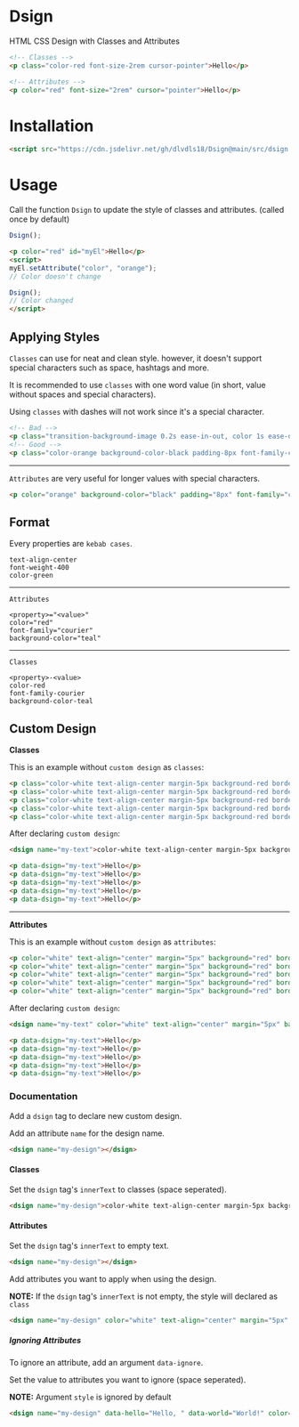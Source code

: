# Dsign
HTML CSS Design with Classes and Attributes

```html
<!-- Classes -->
<p class="color-red font-size-2rem cursor-pointer">Hello</p>

<!-- Attributes -->
<p color="red" font-size="2rem" cursor="pointer">Hello</p>
```

# Installation

```html
<script src="https://cdn.jsdelivr.net/gh/dlvdls18/Dsign@main/src/dsign.js"></script>
```

# Usage

Call the function `Dsign` to update the style of classes and attributes. (called once by default)

```js
Dsign();
```

```html
<p color="red" id="myEl">Hello</p>
<script>
myEl.setAttribute("color", "orange");
// Color doesn't change

Dsign();
// Color changed
</script>
```

## Applying Styles

`Classes` can use for neat and clean style. however, it doesn't support special characters such as space, hashtags and more.

It is recommended to use `classes` with one word value (in short, value without spaces and special characters).

Using `classes` with dashes will not work since it's a special character.

```html
<!-- Bad -->
<p class="transition-background-image 0.2s ease-in-out, color 1s ease-out background-image-linear-gradient(to bottom, red, blue) font-family-var(--my-font)">Hello</p>
<!-- Good -->
<p class="color-orange background-color-black padding-8px font-family-courier">Hello</p>
```

***


`Attributes` are very useful for longer values with special characters.

```html
<p color="orange" background-color="black" padding="8px" font-family="courier">Hello</p>
```

## Format

Every properties are `kebab cases`.

```
text-align-center
font-weight-400
color-green
```

***

`Attributes`

```
<property>="<value>"
color="red"
font-family="courier"
background-color="teal"
```

***

`Classes`


```
<property>-<value>
color-red
font-family-courier
background-color-teal
```

## Custom Design

**Classes**

This is an example without `custom design` as `classes`:

```html
<p class="color-white text-align-center margin-5px background-red border-radius-3px">Hello</p>
<p class="color-white text-align-center margin-5px background-red border-radius-3px">Hello</p>
<p class="color-white text-align-center margin-5px background-red border-radius-3px">Hello</p>
<p class="color-white text-align-center margin-5px background-red border-radius-3px">Hello</p>
<p class="color-white text-align-center margin-5px background-red border-radius-3px">Hello</p>
```

After declaring `custom design`:

```html
<dsign name="my-text">color-white text-align-center margin-5px background-red border-radius-3px</dsign>

<p data-dsign="my-text">Hello</p>
<p data-dsign="my-text">Hello</p>
<p data-dsign="my-text">Hello</p>
<p data-dsign="my-text">Hello</p>
<p data-dsign="my-text">Hello</p>
```

***

**Attributes**

This is an example without `custom design` as `attributes`:

```html
<p color="white" text-align="center" margin="5px" background="red" border-radius="3px">Hello</p>
<p color="white" text-align="center" margin="5px" background="red" border-radius="3px">Hello</p>
<p color="white" text-align="center" margin="5px" background="red" border-radius="3px">Hello</p>
<p color="white" text-align="center" margin="5px" background="red" border-radius="3px">Hello</p>
<p color="white" text-align="center" margin="5px" background="red" border-radius="3px">Hello</p>
```

After declaring `custom design`:

```html
<dsign name="my-text" color="white" text-align="center" margin="5px" background="red" border-radius="3px"></dsign>

<p data-dsign="my-text">Hello</p>
<p data-dsign="my-text">Hello</p>
<p data-dsign="my-text">Hello</p>
<p data-dsign="my-text">Hello</p>
<p data-dsign="my-text">Hello</p>
```


### Documentation

Add a `dsign` tag to declare new custom design.

Add an attribute `name` for the design name.

```html
<dsign name="my-design"></dsign>
```

#### Classes

Set the `dsign` tag's `innerText` to classes (space seperated).

```html
<dsign name="my-design">color-white text-align-center margin-5px background-red border-radius-3px</dsign>
```


#### Attributes

Set the `dsign` tag's `innerText` to empty text.

```html
<dsign name="my-design"></dsign>
```

Add attributes you want to apply when using the design.

**NOTE:** If the `dsign` tag's `innerText` is not empty, the style will declared as `class`


```html
<dsign name="my-design" color="white" text-align="center" margin="5px" background="red" border-radius="3px"></dsign>
```


##### Ignoring Attributes

To ignore an attribute, add an argument `data-ignore`.

Set the value to attributes you want to ignore (space seperated).

**NOTE:** Argument `style` is ignored by default

```html
<dsign name="my-design" data-hello="Hello, " data-world="World!" color="white" text-align="center" margin="5px" background="red" border-radius="3px" data-ignore="data-hello data-world color"></dsign>
```
